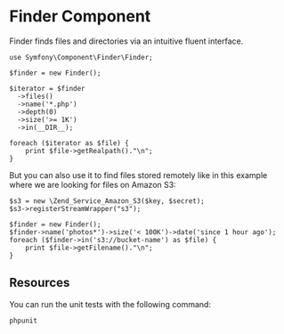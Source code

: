 Finder Component
================

Finder finds files and directories via an intuitive fluent interface.

    use Symfony\Component\Finder\Finder;

    $finder = new Finder();

    $iterator = $finder
      ->files()
      ->name('*.php')
      ->depth(0)
      ->size('>= 1K')
      ->in(__DIR__);

    foreach ($iterator as $file) {
        print $file->getRealpath()."\n";
    }

But you can also use it to find files stored remotely like in this example where
we are looking for files on Amazon S3:

    $s3 = new \Zend_Service_Amazon_S3($key, $secret);
    $s3->registerStreamWrapper("s3");

    $finder = new Finder();
    $finder->name('photos*')->size('< 100K')->date('since 1 hour ago');
    foreach ($finder->in('s3://bucket-name') as $file) {
        print $file->getFilename()."\n";
    }

Resources
---------

You can run the unit tests with the following command:

    phpunit
